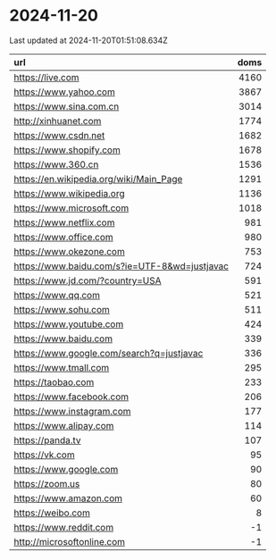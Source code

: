 # 2024-11-20

<!-- BEGIN -->
Last updated at 2024-11-20T01:51:08.634Z

url | doms
:- | -:
https://live.com | 4160
https://www.yahoo.com | 3867
https://www.sina.com.cn | 3014
http://xinhuanet.com | 1774
https://www.csdn.net | 1682
https://www.shopify.com | 1678
https://www.360.cn | 1536
https://en.wikipedia.org/wiki/Main_Page | 1291
https://www.wikipedia.org | 1136
https://www.microsoft.com | 1018
https://www.netflix.com | 981
https://www.office.com | 980
https://www.okezone.com | 753
https://www.baidu.com/s?ie=UTF-8&wd=justjavac | 724
https://www.jd.com/?country=USA | 591
https://www.qq.com | 521
https://www.sohu.com | 511
https://www.youtube.com | 424
https://www.baidu.com | 339
https://www.google.com/search?q=justjavac | 336
https://www.tmall.com | 295
https://taobao.com | 233
https://www.facebook.com | 206
https://www.instagram.com | 177
https://www.alipay.com | 114
https://panda.tv | 107
https://vk.com | 95
https://www.google.com | 90
https://zoom.us | 80
https://www.amazon.com | 60
https://weibo.com | 8
https://www.reddit.com | -1
http://microsoftonline.com | -1
<!-- END -->

